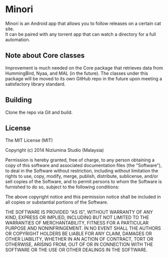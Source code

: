 Minori
==============

Minori is an Android app that allows you to follow releases on a certain cat site.  
It can be paired with any torrent app that can watch a directory for a full automation.

Note about Core classes
------
Improvement is much needed on the Core package that retrieves data from HummingBird, Nyaa, and MAL (in the future).
The classes under this package will be moved to its own GitHub repo in the future upon meeting a satisfactory library standard.

Building
------
Clone the repo via Git and build.

License
------
The MIT License (MIT)

Copyright (c) 2014 Nizlumina Studio (Malaysia)

Permission is hereby granted, free of charge, to any person obtaining a copy
of this software and associated documentation files (the "Software"), to deal
in the Software without restriction, including without limitation the rights
to use, copy, modify, merge, publish, distribute, sublicense, and/or sell
copies of the Software, and to permit persons to whom the Software is
furnished to do so, subject to the following conditions:

The above copyright notice and this permission notice shall be included in
all copies or substantial portions of the Software.

THE SOFTWARE IS PROVIDED "AS IS", WITHOUT WARRANTY OF ANY KIND, EXPRESS OR
IMPLIED, INCLUDING BUT NOT LIMITED TO THE WARRANTIES OF MERCHANTABILITY,
FITNESS FOR A PARTICULAR PURPOSE AND NONINFRINGEMENT. IN NO EVENT SHALL THE
AUTHORS OR COPYRIGHT HOLDERS BE LIABLE FOR ANY CLAIM, DAMAGES OR OTHER
LIABILITY, WHETHER IN AN ACTION OF CONTRACT, TORT OR OTHERWISE, ARISING FROM,
OUT OF OR IN CONNECTION WITH THE SOFTWARE OR THE USE OR OTHER DEALINGS IN
THE SOFTWARE.

